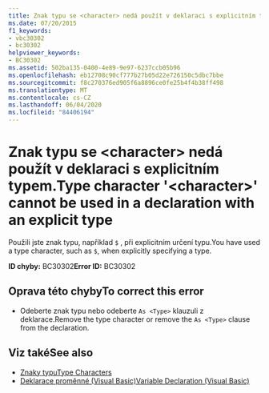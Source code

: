 ```yaml
---
title: Znak typu se <character> nedá použít v deklaraci s explicitním typem.
ms.date: 07/20/2015
f1_keywords:
- vbc30302
- bc30302
helpviewer_keywords:
- BC30302
ms.assetid: 502ba135-0400-4e89-9e97-6237ccb05b96
ms.openlocfilehash: eb12708c90cf777b27b05d22e726150c5dbc7bbe
ms.sourcegitcommit: f8c270376ed905f6a8896ce0fe25b4f4b38ff498
ms.translationtype: MT
ms.contentlocale: cs-CZ
ms.lasthandoff: 06/04/2020
ms.locfileid: "84406194"
---
```

# <a name="type-character-character-cannot-be-used-in-a-declaration-with-an-explicit-type"></a><span data-ttu-id="0ad6e-102">Znak typu se \<character> nedá použít v deklaraci s explicitním typem.</span><span class="sxs-lookup"><span data-stu-id="0ad6e-102">Type character '\<character>' cannot be used in a declaration with an explicit type</span></span>
<span data-ttu-id="0ad6e-103">Použili jste znak typu, například `$` , při explicitním určení typu.</span><span class="sxs-lookup"><span data-stu-id="0ad6e-103">You have used a type character, such as `$`, when explicitly specifying a type.</span></span>  
  
 <span data-ttu-id="0ad6e-104">**ID chyby:** BC30302</span><span class="sxs-lookup"><span data-stu-id="0ad6e-104">**Error ID:** BC30302</span></span>  
  
## <a name="to-correct-this-error"></a><span data-ttu-id="0ad6e-105">Oprava této chyby</span><span class="sxs-lookup"><span data-stu-id="0ad6e-105">To correct this error</span></span>  
  
- <span data-ttu-id="0ad6e-106">Odeberte znak typu nebo odeberte `As <Type>` klauzuli z deklarace.</span><span class="sxs-lookup"><span data-stu-id="0ad6e-106">Remove the type character or remove the `As <Type>` clause from the declaration.</span></span>  
  
## <a name="see-also"></a><span data-ttu-id="0ad6e-107">Viz také</span><span class="sxs-lookup"><span data-stu-id="0ad6e-107">See also</span></span>

- [<span data-ttu-id="0ad6e-108">Znaky typu</span><span class="sxs-lookup"><span data-stu-id="0ad6e-108">Type Characters</span></span>](../programming-guide/language-features/data-types/type-characters.md)
- [<span data-ttu-id="0ad6e-109">Deklarace proměnné (Visual Basic)</span><span class="sxs-lookup"><span data-stu-id="0ad6e-109">Variable Declaration (Visual Basic)</span></span>](../programming-guide/language-features/variables/variable-declaration.md)
